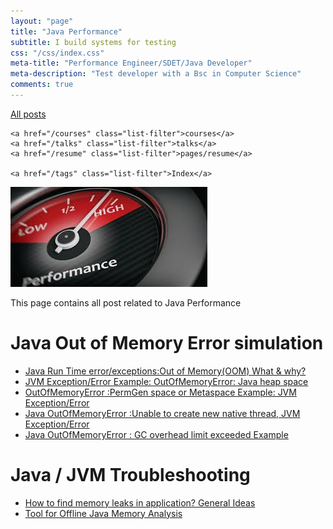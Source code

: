 ```yaml
---
layout: "page"
title: "Java Performance"
subtitle: I build systems for testing
css: "/css/index.css"
meta-title: "Performance Engineer/SDET/Java Developer"
meta-description: "Test developer with a Bsc in Computer Science"
comments: true
---
```

<div class="list-filters">
    <a href="/" class="list-filter filter-selected">All posts</a>

    <a href="/courses" class="list-filter">courses</a>
	<a href="/talks" class="list-filter">talks</a>
    <a href="/resume" class="list-filter">pages/resume</a>

    <a href="/tags" class="list-filter">Index</a>
</div>

![image](/images/performance-analysis/jvm-performance.jpg)

This page contains all post related to Java Performance
# Java Out of Memory Error simulation
- [Java Run Time error/exceptions:Out of Memory(OOM) What & why?](https://sarkershantonu.github.io/2015/08/21/java-oom-why/)
- [JVM Exception/Error Example: OutOfMemoryError: Java heap space](https://sarkershantonu.github.io/2015/08/22/java-oom-heap/)
- [OutOfMemoryError :PermGen space or Metaspace Example: JVM Exception/Error](https://sarkershantonu.github.io/2015/08/25/java-oom-permgen-metaspace/)
- [Java OutOfMemoryError :Unable to create new native thread, JVM Exception/Error](https://sarkershantonu.github.io/2015/08/27/java-oom-unable-to-create-new-native-thread/)
- [Java OutOfMemoryError : GC overhead limit exceeded Example](https://sarkershantonu.github.io/2015/08/28/java-oom-gc-overhead/)

# Java / JVM Troubleshooting 
- [How to find memory leaks in application? General Ideas](https://sarkershantonu.github.io/2015/09/03/application-memory-leaks-analysis/)
- [Tool for Offline Java Memory Analysis](http://shantonusarker.blogspot.com/2015/09/java-memory-analysis-heap-dump-tools-ibm-oracle-sun.html)
